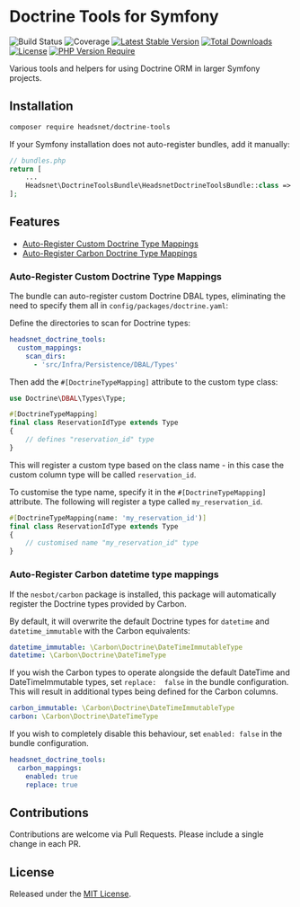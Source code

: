 Doctrine Tools for Symfony
====

![Build Status](https://github.com/headsnet/doctrine-tools-bundle/actions/workflows/ci.yml/badge.svg)
![Coverage](https://raw.githubusercontent.com/headsnet/doctrine-tools-bundle/image-data/coverage.svg)
[![Latest Stable Version](https://poser.pugx.org/headsnet/doctrine-tools-bundle/v)](//packagist.org/packages/headsnet/doctrine-tools-bundle)
[![Total Downloads](https://poser.pugx.org/headsnet/doctrine-tools-bundle/downloads)](//packagist.org/packages/headsnet/doctrine-tools-bundle)
[![License](https://poser.pugx.org/headsnet/doctrine-tools-bundle/license)](//packagist.org/packages/headsnet/doctrine-tools-bundle)
[![PHP Version Require](http://poser.pugx.org/headsnet/doctrine-tools-bundle/require/php)](//packagist.org/packages/headsnet/doctrine-tools-bundle)

Various tools and helpers for using Doctrine ORM in larger Symfony projects.

## Installation

```bash
composer require headsnet/doctrine-tools
```
If your Symfony installation does not auto-register bundles, add it manually:

```php
// bundles.php
return [
    ...
    Headsnet\DoctrineToolsBundle\HeadsnetDoctrineToolsBundle::class => ['all' => true],
];
```

## Features

- [Auto-Register Custom Doctrine Type Mappings](#auto-register-custom-doctrine-type-mappings)
- [Auto-Register Carbon Doctrine Type Mappings](#auto-register-carbon-datetime-type-mappings)

### Auto-Register Custom Doctrine Type Mappings

The bundle can auto-register custom Doctrine DBAL types, eliminating the need to specify them all in 
`config/packages/doctrine.yaml`:

Define the directories to scan for Doctrine types:

```yaml
headsnet_doctrine_tools:
  custom_mappings:
    scan_dirs:
      - 'src/Infra/Persistence/DBAL/Types'
```

Then add the `#[DoctrineTypeMapping]` attribute to the custom type class:

```php
use Doctrine\DBAL\Types\Type;

#[DoctrineTypeMapping]
final class ReservationIdType extends Type
{
    // defines "reservation_id" type
}
```

This will register a custom type based on the class name - in this case the custom column type will be called 
`reservation_id`.

To customise the type name, specify it in the `#[DoctrineTypeMapping]` attribute. The following will register a type 
called `my_reservation_id`.

```php
#[DoctrineTypeMapping(name: 'my_reservation_id')]
final class ReservationIdType extends Type
{
    // customised name "my_reservation_id" type
}
```

### Auto-Register Carbon datetime type mappings

If the `nesbot/carbon` package is installed, this package will automatically register the Doctrine types provided by 
Carbon.

By default, it will overwrite the default Doctrine types for `datetime` and `datetime_immutable` with the Carbon 
equivalents:

```yaml
datetime_immutable: \Carbon\Doctrine\DateTimeImmutableType
datetime: \Carbon\Doctrine\DateTimeType
```
If you wish the Carbon types to operate alongside the default DateTime and DateTimeImmutable types, set `replace: 
false` in the bundle configuration. This will result in additional types being defined for the Carbon columns.

```yaml
carbon_immutable: \Carbon\Doctrine\DateTimeImmutableType
carbon: \Carbon\Doctrine\DateTimeType
```

If you wish to completely disable this behaviour, set `enabled: false` in the bundle configuration.

```yaml
headsnet_doctrine_tools:
  carbon_mappings:
    enabled: true
    replace: true
```

## Contributions

Contributions are welcome via Pull Requests. Please include a single change in each PR.

## License

Released under the [MIT License](LICENSE).
